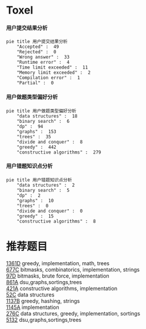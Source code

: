 # Toxel

<!-- tabs:start -->



#### **用户提交结果分析**

```mermaid
pie title 用户提交结果分析
    "Accepted" :  49
    "Rejected" :  0
    "Wrong answer" :  33
    "Runtime error" :  4
    "Time limit exceeded" :  11
    "Memory limit exceeded" :  2
    "Compilation error" :  1
    "Partial" :  0
```

#### **用户做题类型偏好分析**

```mermaid
pie title 用户做题类型偏好分析
    "data structures" :  18
    "binary search" :  6
    "dp" :  94
    "graphs" :  153
    "trees" :  35
    "divide and conquer" :  8
    "greedy" :  442
    "constructive algorithms" :  279
```
#### **用户错题知识点分析**

```mermaid
pie title 用户错题知识点分析
    "data structures" :  2
    "binary search" :  5
    "dp" :  2
    "graphs" :  10
    "trees" :  0
    "divide and conquer" :  0
    "greedy" :  15
    "constructive algorithms" :  8
```



<!-- tabs:end -->
# 推荐题目
[1361D](https://codeforces.com/contest/1361/problem/D)		greedy,
                        implementation,
                        math,
                        trees		  
[677C](https://codeforces.com/contest/677/problem/C)		bitmasks,
                        combinatorics,
                        implementation,
                        strings		  
[97D](https://codeforces.com/contest/97/problem/D)		bitmasks,
                        brute force,
                        implementation		  
[861A](https://codeforces.com/contest/861/problem/A)		dsu,graphs,sortings,trees		  
[421A](https://codeforces.com/contest/421/problem/A)		constructive algorithms,
                        implementation		  
[52C](https://codeforces.com/contest/52/problem/C)		data structures		  
[1137B](https://codeforces.com/contest/1137/problem/B)		greedy,
                        hashing,
                        strings		  
[1145A](https://codeforces.com/contest/1145/problem/A)		implementation		  
[276C](https://codeforces.com/contest/276/problem/C)		data structures,
                        greedy,
                        implementation,
                        sortings		  
[5132](https://codeforces.com/contest/513/problem/2)		dsu,graphs,sortings,trees		  
